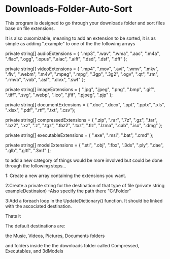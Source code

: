 # Downloads-Folder-Auto-Sort
This program is designed to go through your downloads folder and sort files base on file extensions.


It is also cusomizable, meaning to add an extension to be sorted, it is as simple as adding ".example" to one of the the following arrays

private string[] audioExtensions = { ".mp3", ".wav", ".wma", ".aac", ".m4a", ".flac", ".ogg", ".opus", ".alac", ".aiff", ".dsd", ".dsf", ".dff" };


private string[] videoExtensions = { ".mp4", ".mov", ".avi", ".wmv", ".mkv", ".flv", ".webm", ".m4v", ".mpeg", ".mpg", ".3gp", ".3g2", ".ogv", ".qt", ".rm", ".rmvb", ".vob", ".asf", ".divx", ".swf" };


private string[] imageExtensions = { ".jpg", ".jpeg", ".png", ".bmp", ".gif", ".tiff", ".svg", ".webp", ".ico", ".jfif", ".pjpeg", ".pjp" };


private string[] documentExtensions = { ".doc", ".docx", ".ppt", ".pptx", ".xls", ".xlsx", ".pdf", ".rtf", ".txt", ".csv"};


private string[] compressedExtensions = { ".zip", ".rar", ".7z", ".gz", ".tar", ".bz2", ".xz", ".z", ".tgz", ".tbz2", ".txz", ".tlz", ".lzma", ".cab", ".iso", ".dmg" };


private string[] executableExtensions = { ".exe", ".msi", ".bat", ".cmd" };


private string[] modelExtensions = { ".stl", ".obj", ".fbx", ".3ds", ".ply", ".dae", ".glb", ".gltf", ".3mf" };

to add a new category of things would be more involved but could be done through the following steps...


1: Create a new array containing the extensions you want.

2:Create a private string for the destination of that type of file (private string exampleDestinaion)
  -Also specify the path there "C:\Folder"

3:Add a foreach loop in the UpdateDictionary() function. It should be linked with the ascociated destination.

Thats it


The default destinations are:

the Music, Videos, Pictures, Documents folders

and folders inside the the downloads folder called Compressed, Executables, and 3dModels

